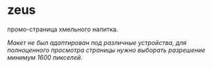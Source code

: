# zeus
промо-страница хмельного напитка.

*Макет не был адаптирован под различные устройства, для полноценного просмотра страницы нужно выборать разрешение минимум 1600 пикселей*.
